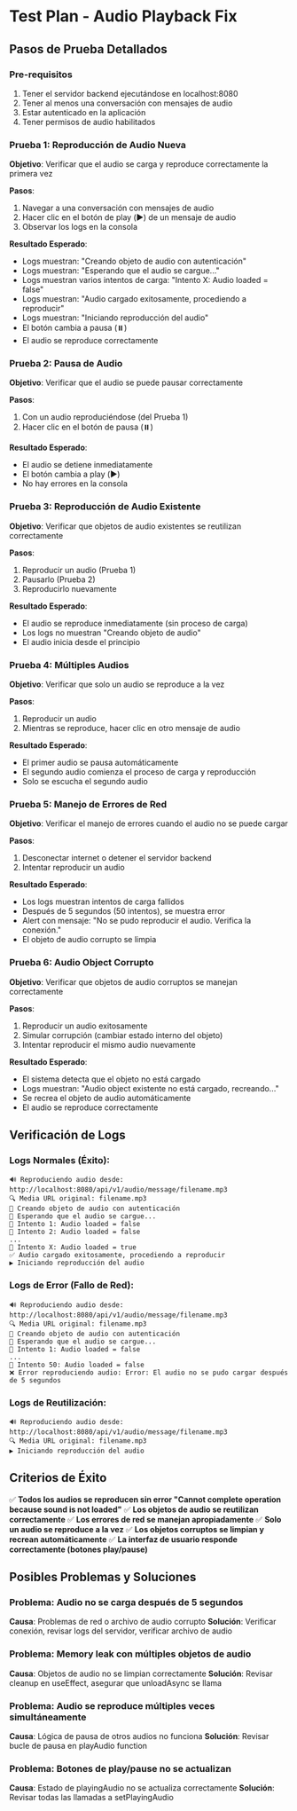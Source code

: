 # Test Plan - Audio Playback Fix

## Pasos de Prueba Detallados

### Pre-requisitos
1. Tener el servidor backend ejecutándose en localhost:8080
2. Tener al menos una conversación con mensajes de audio
3. Estar autenticado en la aplicación
4. Tener permisos de audio habilitados

### Prueba 1: Reproducción de Audio Nueva
**Objetivo**: Verificar que el audio se carga y reproduce correctamente la primera vez

**Pasos**:
1. Navegar a una conversación con mensajes de audio
2. Hacer clic en el botón de play (▶️) de un mensaje de audio
3. Observar los logs en la consola

**Resultado Esperado**:
- Logs muestran: "Creando objeto de audio con autenticación"
- Logs muestran: "Esperando que el audio se cargue..."
- Logs muestran varios intentos de carga: "Intento X: Audio loaded = false"
- Logs muestran: "Audio cargado exitosamente, procediendo a reproducir"
- Logs muestran: "Iniciando reproducción del audio"
- El botón cambia a pausa (⏸️)
- El audio se reproduce correctamente

### Prueba 2: Pausa de Audio
**Objetivo**: Verificar que el audio se puede pausar correctamente

**Pasos**:
1. Con un audio reproduciéndose (del Prueba 1)
2. Hacer clic en el botón de pausa (⏸️)

**Resultado Esperado**:
- El audio se detiene inmediatamente
- El botón cambia a play (▶️)
- No hay errores en la consola

### Prueba 3: Reproducción de Audio Existente
**Objetivo**: Verificar que objetos de audio existentes se reutilizan correctamente

**Pasos**:
1. Reproducir un audio (Prueba 1)
2. Pausarlo (Prueba 2)
3. Reproducirlo nuevamente

**Resultado Esperado**:
- El audio se reproduce inmediatamente (sin proceso de carga)
- Los logs no muestran "Creando objeto de audio"
- El audio inicia desde el principio

### Prueba 4: Múltiples Audios
**Objetivo**: Verificar que solo un audio se reproduce a la vez

**Pasos**:
1. Reproducir un audio
2. Mientras se reproduce, hacer clic en otro mensaje de audio

**Resultado Esperado**:
- El primer audio se pausa automáticamente
- El segundo audio comienza el proceso de carga y reproducción
- Solo se escucha el segundo audio

### Prueba 5: Manejo de Errores de Red
**Objetivo**: Verificar el manejo de errores cuando el audio no se puede cargar

**Pasos**:
1. Desconectar internet o detener el servidor backend
2. Intentar reproducir un audio

**Resultado Esperado**:
- Los logs muestran intentos de carga fallidos
- Después de 5 segundos (50 intentos), se muestra error
- Alert con mensaje: "No se pudo reproducir el audio. Verifica la conexión."
- El objeto de audio corrupto se limpia

### Prueba 6: Audio Object Corrupto
**Objetivo**: Verificar que objetos de audio corruptos se manejan correctamente

**Pasos**:
1. Reproducir un audio exitosamente
2. Simular corrupción (cambiar estado interno del objeto)
3. Intentar reproducir el mismo audio nuevamente

**Resultado Esperado**:
- El sistema detecta que el objeto no está cargado
- Logs muestran: "Audio object existente no está cargado, recreando..."
- Se recrea el objeto de audio automáticamente
- El audio se reproduce correctamente

## Verificación de Logs

### Logs Normales (Éxito):
```
🔊 Reproduciendo audio desde: http://localhost:8080/api/v1/audio/message/filename.mp3
🔍 Media URL original: filename.mp3
🎵 Creando objeto de audio con autenticación
🔄 Esperando que el audio se cargue...
🔄 Intento 1: Audio loaded = false
🔄 Intento 2: Audio loaded = false
...
🔄 Intento X: Audio loaded = true
✅ Audio cargado exitosamente, procediendo a reproducir
▶️ Iniciando reproducción del audio
```

### Logs de Error (Fallo de Red):
```
🔊 Reproduciendo audio desde: http://localhost:8080/api/v1/audio/message/filename.mp3
🔍 Media URL original: filename.mp3
🎵 Creando objeto de audio con autenticación
🔄 Esperando que el audio se cargue...
🔄 Intento 1: Audio loaded = false
...
🔄 Intento 50: Audio loaded = false
❌ Error reproduciendo audio: Error: El audio no se pudo cargar después de 5 segundos
```

### Logs de Reutilización:
```
🔊 Reproduciendo audio desde: http://localhost:8080/api/v1/audio/message/filename.mp3
🔍 Media URL original: filename.mp3
▶️ Iniciando reproducción del audio
```

## Criterios de Éxito

✅ **Todos los audios se reproducen sin error "Cannot complete operation because sound is not loaded"**
✅ **Los objetos de audio se reutilizan correctamente**
✅ **Los errores de red se manejan apropiadamente**
✅ **Solo un audio se reproduce a la vez**
✅ **Los objetos corruptos se limpian y recrean automáticamente**
✅ **La interfaz de usuario responde correctamente (botones play/pause)**

## Posibles Problemas y Soluciones

### Problema: Audio no se carga después de 5 segundos
**Causa**: Problemas de red o archivo de audio corrupto
**Solución**: Verificar conexión, revisar logs del servidor, verificar archivo de audio

### Problema: Memory leak con múltiples objetos de audio
**Causa**: Objetos de audio no se limpian correctamente
**Solución**: Revisar cleanup en useEffect, asegurar que unloadAsync se llama

### Problema: Audio se reproduce múltiples veces simultáneamente  
**Causa**: Lógica de pausa de otros audios no funciona
**Solución**: Revisar bucle de pausa en playAudio function

### Problema: Botones de play/pause no se actualizan
**Causa**: Estado de playingAudio no se actualiza correctamente
**Solución**: Revisar todas las llamadas a setPlayingAudio
